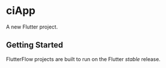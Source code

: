 # ciApp

A new Flutter project.

## Getting Started

FlutterFlow projects are built to run on the Flutter _stable_ release.

